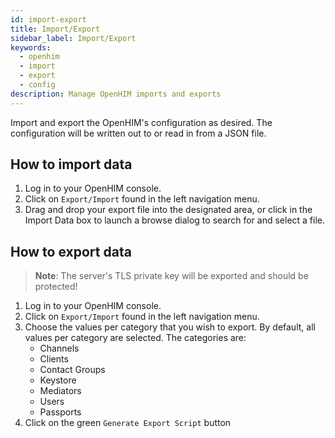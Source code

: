 ```yaml
---
id: import-export
title: Import/Export
sidebar_label: Import/Export
keywords:
  - openhim
  - import
  - export
  - config
description: Manage OpenHIM imports and exports
---
```


Import and export the OpenHIM's configuration as desired. The configuration will be written out to or read in from a JSON file.

## How to import data

1. Log in to your OpenHIM console.
1. Click on `Export/Import` found in the left navigation menu.
1. Drag and drop your export file into the designated area, or click in the Import Data box to launch a browse dialog to search for and select a file.

## How to export data

> **Note**: The server's TLS private key will be exported and should be protected!

1. Log in to your OpenHIM console.
1. Click on `Export/Import` found in the left navigation menu.
1. Choose the values per category that you wish to export. By default, all values per category are selected. The categories are:
   - Channels
   - Clients
   - Contact Groups
   - Keystore
   - Mediators
   - Users
   - Passports
1. Click on the green `Generate Export Script` button
